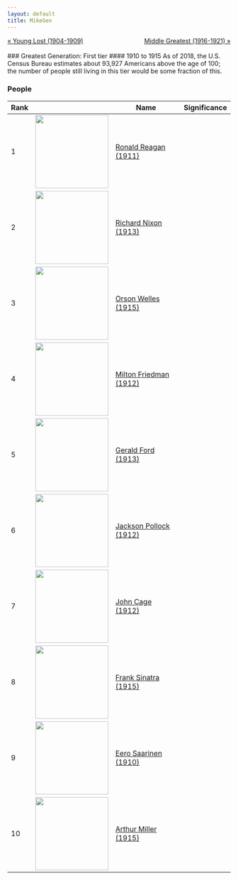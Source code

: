 ```yaml
---
layout: default
title: MikeGen
---
```

<div style="overflow: hidden"><a href="/mike-gen/generations/lost-young.html" class="previous" style="float: left !important">&laquo; Young Lost (1904-1909)</a><a href="/mike-gen/generations/greatest-middle.html" class="next" style="float: right !important">Middle Greatest (1916-1921) &raquo;</a></div>
<br>
### Greatest Generation: First tier
#### 1910 to 1915
As of 2018, the U.S. Census Bureau estimates about 93,927 Americans above the age of 100; the number of people still living in this tier would be some fraction of this.

### People

Rank |     | Name                               | Significance 
---- | --- | ---------------------------------- | -------- 
1    | <img src="https://upload.wikimedia.org/wikipedia/commons/1/16/Official_Portrait_of_President_Reagan_1981.jpg" width="165" /> | [Ronald Reagan (1911)](https://en.wikipedia.org/wiki/Ronald_Reagan) | 
2    | <img src="https://upload.wikimedia.org/wikipedia/commons/e/ec/Richard_Nixon_presidential_portrait.jpg" width="165" /> | [Richard Nixon (1913)](https://en.wikipedia.org/wiki/Richard_Nixon) | 
3    | <img src="https://upload.wikimedia.org/wikipedia/commons/f/ff/Orson_Welles_1937.jpg" width="165" /> | [Orson Welles (1915)](https://en.wikipedia.org/wiki/Orson_Welles) | 
4    | <img src="https://upload.wikimedia.org/wikipedia/commons/2/20/Portrait_of_Milton_Friedman.jpg" width="165" /> | [Milton Friedman (1912)](https://en.wikipedia.org/wiki/Milton_Friedman) | 
5    | <img src="https://upload.wikimedia.org/wikipedia/commons/3/36/Gerald_Ford_presidential_portrait_%28cropped%29.jpg" width="165" /> | [Gerald Ford (1913)](https://en.wikipedia.org/wiki/Gerald_Ford) | 
6    | <img src="https://upload.wikimedia.org/wikipedia/en/4/42/Namuth_-_Pollock.jpg" width="165" /> | [Jackson Pollock (1912)](https://en.wikipedia.org/wiki/Jackson_Pollock) | 
7    | <img src="https://upload.wikimedia.org/wikipedia/commons/2/23/John_Cage_%281988%29.jpg" width="165" /> | [John Cage (1912)](https://en.wikipedia.org/wiki/John_Cage) | 
8    | <img src="https://upload.wikimedia.org/wikipedia/commons/a/af/Frank_Sinatra_%2757.jpg" width="165" /> | [Frank Sinatra (1915)](https://en.wikipedia.org/wiki/Frank_Sinatra) | 
9    | <img src="https://upload.wikimedia.org/wikipedia/commons/0/06/Eero-Saarinen.jpg" width="165" /> | [Eero Saarinen (1910)](https://en.wikipedia.org/wiki/Eero_Saarinen) | 
10   | <img src="https://upload.wikimedia.org/wikipedia/commons/3/38/Arthur-miller.jpg" width="165" /> | [Arthur Miller (1915)](https://en.wikipedia.org/wiki/Arthur_Miller) | 
